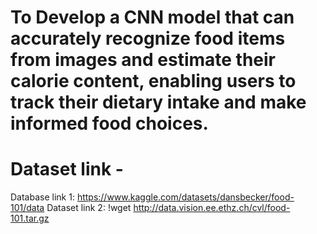 # To Develop a CNN model that can accurately recognize food items from images and estimate their calorie content, enabling users to track their dietary intake and make informed food choices.

# Dataset link - 
Database link 1:
https://www.kaggle.com/datasets/dansbecker/food-101/data
Dataset link 2:
!wget http://data.vision.ee.ethz.ch/cvl/food-101.tar.gz
